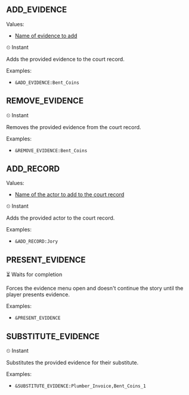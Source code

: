 ## ADD_EVIDENCE
Values: 
  - [Name of evidence to add](../constants.md#EvidenceAssetName)

⏲ Instant

Adds the provided evidence to the court record.

Examples: 
  - `&ADD_EVIDENCE:Bent_Coins`

## REMOVE_EVIDENCE

⏲ Instant

Removes the provided evidence from the court record.

Examples: 
  - `&REMOVE_EVIDENCE:Bent_Coins`

## ADD_RECORD
Values: 
  - [Name of the actor to add to the court record](../constants.md#ActorAssetName)

⏲ Instant

Adds the provided actor to the court record.

Examples: 
  - `&ADD_RECORD:Jory`

## PRESENT_EVIDENCE

⏳ Waits for completion

Forces the evidence menu open and doesn't continue the story until the player presents evidence.

Examples: 
  - `&PRESENT_EVIDENCE`

## SUBSTITUTE_EVIDENCE

⏲ Instant

Substitutes the provided evidence for their substitute.

Examples: 
  - `&SUBSTITUTE_EVIDENCE:Plumber_Invoice,Bent_Coins_1`